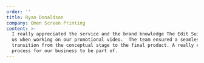 ```yaml
---
order: ''
title: Ryan Donaldson
company: Omen Screen Printing
content: >-
  I really appreciated the service and the brand knowledge The Edit Suite gave
  us when working on our promotional video.  The team ensured a seamless
  transition from the conceptual stage to the final product. A really enjoyable
  process for our business to be part of.
---
```

